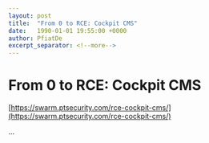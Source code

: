 ```yaml
---
layout: post
title:  "From 0 to RCE: Cockpit CMS"
date:   1990-01-01 19:55:00 +0000
author: PfiatDe
excerpt_separator: <!--more-->
---
```


# From 0 to RCE: Cockpit CMS

[https://swarm.ptsecurity.com/rce-cockpit-cms/](https://swarm.ptsecurity.com/rce-cockpit-cms/)

...
<!--more-->
